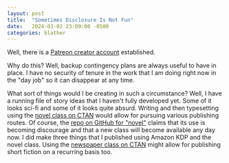 ```yaml
---
layout: post
title:  "Sometimes Disclosure Is Not Fun"
date:   2024-03-02 23:09:00 -0500
categories: blather
---
```

Well, there is a [Patreon creator account](https://patreon.com/erielookingproductions) established.  

Why do this?  Well, backup contingency plans are always useful to have in place.  I have no security of tenure in the work that I am doing right now in the "day job" so it can disappear at any time.  

What sort of things would I be creating in such a circumstance?  Well, I have a running file of story ideas that I haven't fully developed yet.  Some of it looks sci-fi and some of it looks quite absurd.  Writing and then typesetting using the [novel class on CTAN](https://ctan.org/pkg/novel) would allow for pursuing various publishing routes.  Of course, the [repo on GitHub for "novel"](https://github.com/rallg/novel) claims that its use is becoming discourage and that a new class will become available any day now.  I did make three things that I published using Amazon KDP and the novel class.  Using the [newspaper class on CTAN](https://ctan.org/pkg/newspaper) might allow for publishing short fiction on a recurring basis too.
